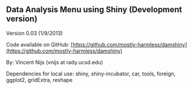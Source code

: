 ## Data Analysis Menu using Shiny (Development version)

Version 0.03 (1/9/2013)

Code available on GitHub: [https://github.com/mostly-harmless/damshiny](https://github.com/mostly-harmless/damshiny)

By: Vincent Nijs (vnijs at rady.ucsd.edu)

Dependencies for local use: shiny, shiny-incubator, car, tools, foreign, ggplot2, gridExtra, reshape
